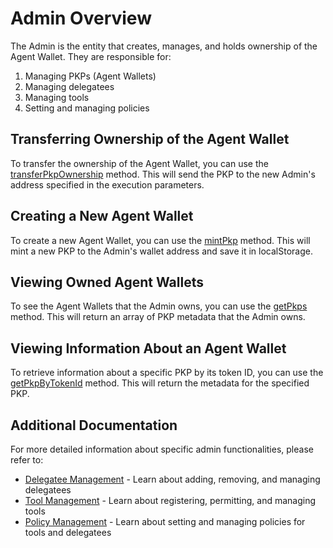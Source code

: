 # Admin Overview

The Admin is the entity that creates, manages, and holds ownership of the Agent Wallet. They are responsible for:

1. Managing PKPs (Agent Wallets)
2. Managing delegatees
3. Managing tools
4. Setting and managing policies

## Transferring Ownership of the Agent Wallet

To transfer the ownership of the Agent Wallet, you can use the [transferPkpOwnership](https://agent-wallet.vercel.app/classes/agent_wallet_src.Admin.html#transferPkpOwnership) method. This will send the PKP to the new Admin's address specified in the execution parameters.

## Creating a New Agent Wallet

To create a new Agent Wallet, you can use the [mintPkp](https://agent-wallet.vercel.app/classes/agent_wallet_src.Admin.html#mintPkp) method. This will mint a new PKP to the Admin's wallet address and save it in localStorage. 

## Viewing Owned Agent Wallets

To see the Agent Wallets that the Admin owns, you can use the [getPkps](https://agent-wallet.vercel.app/classes/agent_wallet_src.Admin.html#getPkps) method. This will return an array of PKP metadata that the Admin owns.

## Viewing Information About an Agent Wallet

To retrieve information about a specific PKP by its token ID, you can use the [getPkpByTokenId](https://agent-wallet.vercel.app/classes/agent_wallet_src.Admin.html#getPkpByTokenId) method. This will return the metadata for the specified PKP.

## Additional Documentation

For more detailed information about specific admin functionalities, please refer to:

- [Delegatee Management](./delegatees.md) - Learn about adding, removing, and managing delegatees
- [Tool Management](./tools.md) - Learn about registering, permitting, and managing tools
- [Policy Management](./policies.md) - Learn about setting and managing policies for tools and delegatees 